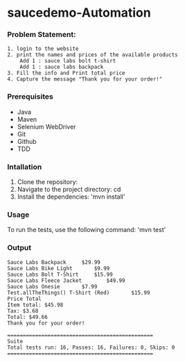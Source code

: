 # saucedemo-Automation 

### Problem Statement:
    1. login to the website
	2. print the names and prices of the available products
		Add 1 : sauce labs bolt t-shirt
		Add 1 : sauce labs backpack
	3. Fill the info and Print total price
	4. Capture the message "Thank you for your order!"

### Prerequisites
- Java
- Maven
- Selenium WebDriver
- Git
- Github
- TDD

### Intallation
1. Clone the repository: 
2. Navigate to the project directory: cd 
3. Install the dependencies: 'mvn install'

### Usage
To run the tests, use the following command: 'mvn test'

### Output

```
Sauce Labs Backpack		$29.99
Sauce Labs Bike Light		$9.99
Sauce Labs Bolt T-Shirt		$15.99
Sauce Labs Fleece Jacket		$49.99
Sauce Labs Onesie		$7.99
Test.allTheThings() T-Shirt (Red)		$15.99
Price Total
Item total: $45.98
Tax: $3.68
Total: $49.66
Thank you for your order!

===============================================
Suite
Total tests run: 16, Passes: 16, Failures: 0, Skips: 0
===============================================

```
